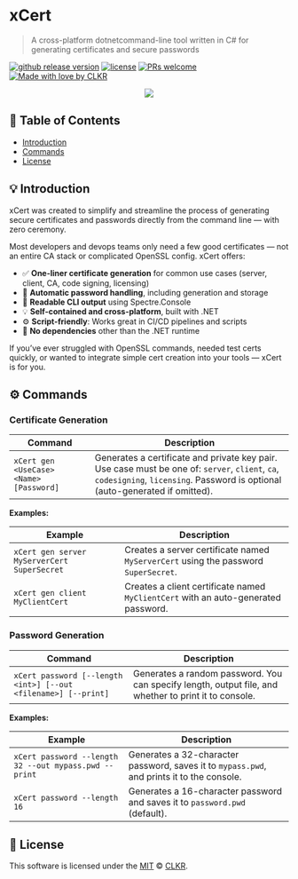 # xCert

> A cross-platform dotnetcommand-line tool written in C# for generating certificates and secure passwords

[![github release version](https://img.shields.io/github/v/release/CLKR-Dev/xCert.svg?include_prereleases)](https://github.com/CLKR-Dev/xCert/releases/latest) 
[![license](https://img.shields.io/github/license/CLKR-Dev/xCert.svg)](https://github.com/CLKR-Dev/xCert/blob/master/LICENSE) 
[![PRs welcome](https://img.shields.io/badge/PRs-welcome-97c50f.svg)](https://github.com/CLKR-Dev/xCert/issues?q=is%3Aissue+is%3Aopen) 
[![Made with love by CLKR](https://img.shields.io/badge/made%20with%20%E2%99%A5%20by-CLKR-f47421.svg)](https://github.com/CLKR-Dev)

<center><img src="https://placehold.co/1920x300?text=Work%20in%20progress" /></center>

## 🚩 Table of Contents

- [Introduction](#-Introduction)
- [Commands](#-Commands)
- [License](#-license)

## 💡 Introduction

xCert was created to simplify and streamline the process of generating secure certificates and passwords directly from the command line — with zero ceremony.

Most developers and devops teams only need a few good certificates — not an entire CA stack or complicated OpenSSL config. xCert offers:

- ✅ **One-liner certificate generation** for common use cases (server, client, CA, code signing, licensing)
- 🔐 **Automatic password handling**, including generation and storage
- 📜 **Readable CLI output** using Spectre.Console
- 💡 **Self-contained and cross-platform**, built with .NET
- ⚙️ **Script-friendly**: Works great in CI/CD pipelines and scripts
- 🧼 **No dependencies** other than the .NET runtime

If you’ve ever struggled with OpenSSL commands, needed test certs quickly, or wanted to integrate simple cert creation into your tools — xCert is for you.

## ⚙️ Commands

### Certificate Generation

| Command | Description |
| --- | --- |
| `xCert gen <UseCase> <Name> [Password]` | Generates a certificate and private key pair. Use case must be one of: `server`, `client`, `ca`, `codesigning`, `licensing`. Password is optional (auto-generated if omitted). |

**Examples:**

| Example | Description |
| --- | --- |
| `xCert gen server MyServerCert SuperSecret` | Creates a server certificate named `MyServerCert` using the password `SuperSecret`. |
| `xCert gen client MyClientCert` | Creates a client certificate named `MyClientCert` with an auto-generated password. |

### Password Generation

| Command | Description |
| --- | --- |
| `xCert password [--length <int>] [--out <filename>] [--print]` | Generates a random password. You can specify length, output file, and whether to print it to console. |

**Examples:**

| Example | Description |
| --- | --- |
| `xCert password --length 32 --out mypass.pwd --print` | Generates a 32-character password, saves it to `mypass.pwd`, and prints it to the console. |
| `xCert password --length 16` | Generates a 16-character password and saves it to `password.pwd` (default). |


## 📜 License

This software is licensed under the [MIT](https://github.com/CLKR-Dev/xCert/blob/dev/LICENSE.md) © [CLKR](https://github.com/CLKR-Dev).
